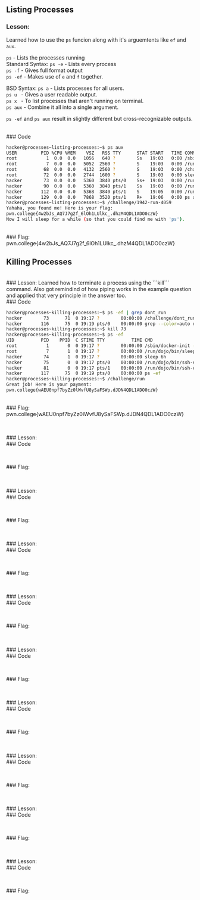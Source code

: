 ## Listing Processes

### Lesson:  
Learned how to use the ```ps``` funcion along with it's arguemtents like ```ef``` and ```aux```.

```ps``` - Lists the processes running <br>
Standard Syntax:
```ps -e``` - Lists every process <br>
```ps -f``` - Gives full format output <br>
```ps -ef``` - Makes use of ```e``` and ```f``` together. <br>

BSD Syntax:
```ps a``` - Lists processes for all users. <br>
```ps u ``` - Gives a user readable output. <br>
```ps x ``` - To list processes that aren't running on terminal. <br>
```ps aux``` - Combine it all into a single argument. <br>

```ps -ef``` and ```ps aux``` result in slightly different but cross-recognizable outputs. <br>

<br>
### Code 

```bash
hacker@processes~listing-processes:~$ ps aux
USER         PID %CPU %MEM    VSZ   RSS TTY      STAT START   TIME COMMAND
root           1  0.0  0.0   1056   640 ?        Ss   19:03   0:00 /sbin/docker-init -- /nix/var/nix/profiles/default/bin/dojo-init /run/dojo/bin/sleep 6h
root           7  0.0  0.0   5052  2560 ?        S    19:03   0:00 /run/dojo/bin/sleep 6h
root          68  0.0  0.0   4132  2560 ?        S    19:03   0:00 /challenge/1942-run-4059
root          72  0.0  0.0   2744  1600 ?        S    19:03   0:00 sleep 6h
hacker        73  0.0  0.0   5360  3840 pts/0    Ss+  19:03   0:00 /run/dojo/bin/ssh-entrypoint
hacker        90  0.0  0.0   5360  3840 pts/1    Ss   19:03   0:00 /run/dojo/bin/ssh-entrypoint
hacker       112  0.0  0.0   5368  3840 pts/1    S    19:05   0:00 /run/dojo/bin/bash
hacker       129  0.0  0.0   7868  3520 pts/1    R+   19:06   0:00 ps aux
hacker@processes~listing-processes:~$ /challenge/1942-run-4059
Yahaha, you found me! Here is your flag:
pwn.college{4w2bJs_AQ7J7g2f_6lOh1LUlkc_.dhzM4QDL1ADO0czW}
Now I will sleep for a while (so that you could find me with 'ps').
```
<br>
### Flag: pwn.college{4w2bJs_AQ7J7g2f_6lOh1LUlkc_.dhzM4QDL1ADO0czW}

## Killing Processes

<br>
### Lesson: 
Learned how to terminate a process using the ```kill``` command. Also got remindind of how piping works in the example question and applied that very principle in the answer too. 

<br>
### Code 

```bash
hacker@processes~killing-processes:~$ ps -ef | grep dont_run
hacker        73      71  0 19:17 ?        00:00:00 /challenge/dont_run
hacker       116      75  0 19:19 pts/0    00:00:00 grep --color=auto dont_run
hacker@processes~killing-processes:~$ kill 73
hacker@processes~killing-processes:~$ ps -ef
UID          PID    PPID  C STIME TTY          TIME CMD
root           1       0  0 19:17 ?        00:00:00 /sbin/docker-init -- /nix/var/nix/profiles/default/bin/dojo-init /run/dojo/bin/sleep 6h
root           7       1  0 19:17 ?        00:00:00 /run/dojo/bin/sleep 6h
hacker        74       1  0 19:17 ?        00:00:00 sleep 6h
hacker        75       0  0 19:17 pts/0    00:00:00 /run/dojo/bin/ssh-entrypoint
hacker        81       0  0 19:17 pts/1    00:00:00 /run/dojo/bin/ssh-entrypoint
hacker       117      75  0 19:19 pts/0    00:00:00 ps -ef
hacker@processes~killing-processes:~$ /challenge/run
Great job! Here is your payment:
pwn.college{wAEU0npf7byZz0lWvfU8ySaFSWp.dJDN4QDL1ADO0czW}
```
<br>
### Flag: pwn.college{wAEU0npf7byZz0lWvfU8ySaFSWp.dJDN4QDL1ADO0czW}

## 

<br>
### Lesson: 

<br>
### Code 

```bash

```
<br>
### Flag: 

## 

<br>
### Lesson: 

<br>
### Code 

```bash

```
<br>
### Flag: 

## 

<br>
### Lesson: 

<br>
### Code 

```bash

```
<br>
### Flag: 

## 

<br>
### Lesson: 

<br>
### Code 

```bash

```
<br>
### Flag: 

## 

<br>
### Lesson: 

<br>
### Code 

```bash

```
<br>
### Flag: 

## 

<br>
### Lesson: 

<br>
### Code 

```bash

```
<br>
### Flag: 

## 

<br>
### Lesson: 

<br>
### Code 

```bash

```
<br>
### Flag: 

## 

<br>
### Lesson: 

<br>
### Code 

```bash

```
<br>
### Flag: 

## 

<br>
### Lesson: 

<br>
### Code 

```bash

```
<br>
### Flag: 


